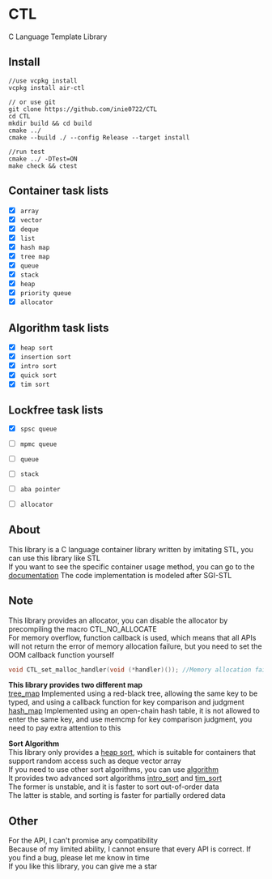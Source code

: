 # CTL
C Language Template Library<br>

## Install
```
//use vcpkg install
vcpkg install air-ctl

// or use git
git clone https://github.com/inie0722/CTL
cd CTL
mkdir build && cd build
cmake ../
cmake --build ./ --config Release --target install

//run test
cmake ../ -DTest=ON
make check && ctest
```

## Container task lists
- [x] `array`
- [x] `vector`
- [x] `deque`
- [x] `list`
- [x] `hash map`
- [x] `tree map`
- [x] `queue`
- [x] `stack`
- [x] `heap`
- [x] `priority queue`
- [x] `allocator`

## Algorithm task lists 
- [x] `heap sort`
- [x] `insertion sort`
- [x] `intro sort`
- [x] `quick sort`
- [x] `tim sort`

## Lockfree task lists 
- [x] `spsc queue`
- [ ] `mpmc queue`
- [ ] `queue`
- [ ] `stack`
- [ ] `aba pointer`
- [ ] `allocator`


## About
This library is a C language container library written by imitating STL, you can use this library like STL<br>
If you want to see the specific container usage method, you can go to the [documentation](https://inie0722.github.io/CTL/)
The code implementation is modeled after SGI-STL<br>

## Note
This library provides an allocator, you can disable the allocator by precompiling the macro CTL_NO_ALLOCATE<br>
For memory overflow, function callback is used, which means that all APIs will not return the error of memory allocation failure, but you need to set the OOM callback function yourself<br>
```c
void CTL_set_malloc_handler(void (*handler)()); //Memory allocation failure Handler function Defined 
```

__This library provides two different map__<br>
[tree_map](https://inie0722.github.io/CTL/tree__map_8h.html) Implemented using a red-black tree, allowing the same key to be typed, and using a callback function for key comparison and judgment<br>
[hash_map](https://inie0722.github.io/CTL/hash__map_8h.html) Implemented using an open-chain hash table, it is not allowed to enter the same key, and use memcmp for key comparison judgment, you need to pay extra attention to this<br>

__Sort Algorithm__<br>
This library only provides a [heap sort](https://inie0722.github.io/CTL/heap_8h.html), which is suitable for containers that support random access such as deque vector array<br>
If you need to use other sort algorithms, you can use [algorithm](https://inie0722.github.io/CTL/dir_dbd12e429e2e67fe2605de08ad0007a6.html)<br>
It provides two advanced sort algorithms [intro_sort](https://inie0722.github.io/CTL/intro__sort_8h.html) and [tim_sort](https://inie0722.github.io/CTL/tim__sort_8h.html)<br>
The former is unstable, and it is faster to sort out-of-order data<br>
The latter is stable, and sorting is faster for partially ordered data<br>

## Other
For the API, I can't promise any compatibility<br>
Because of my limited ability, I cannot ensure that every API is correct. If you find a bug, please let me know in time<br>
If you like this library, you can give me a star<br>